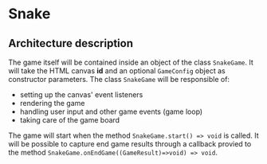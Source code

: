 # Snake

## Architecture description

The game itself will be contained inside an object of the class `SnakeGame`. It will take the HTML canvas **id** and an optional `GameConfig` object as constructor parameters. The class `SnakeGame` will be responsible of:

- setting up the canvas' event listeners
- rendering the game
- handling user input and other game events (game loop)
- taking care of the game board

The game will start when the method `SnakeGame.start() => void` is called. It will be possible to capture end game results through a callback provied to the method `SnakeGame.onEndGame((GameResult)=>void) => void`.